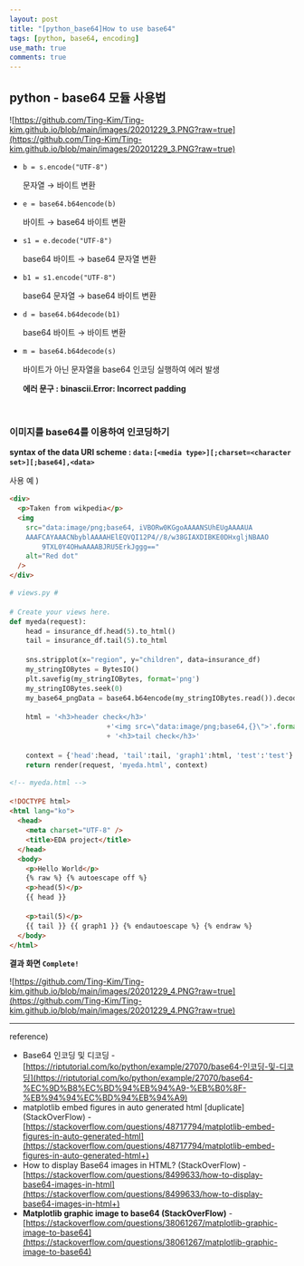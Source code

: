 ```yaml
---
layout: post
title: "[python_base64]How to use base64"
tags: [python, base64, encoding]
use_math: true
comments: true
---
```


## python - base64 모듈 사용법

![https://github.com/Ting-Kim/Ting-kim.github.io/blob/main/images/20201229_3.PNG?raw=true](https://github.com/Ting-Kim/Ting-kim.github.io/blob/main/images/20201229_3.PNG?raw=true)

- `b = s.encode("UTF-8")`

  문자열 → 바이트 변환

- `e = base64.b64encode(b)`

  바이트 → base64 바이트 변환

- `s1 = e.decode("UTF-8")`

  base64 바이트 → base64 문자열 변환

- `b1 = s1.encode("UTF-8")`

  base64 문자열 → base64 바이트 변환

- `d = base64.b64decode(b1)`

  base64 바이트 → 바이트 변환

- `m = base64.b64decode(s)`

  바이트가 아닌 문자열을 base64 인코딩 실행하여 에러 발생

  **에러 문구 :** **binascii.Error: Incorrect padding**

<br>

### 이미지를 base64를 이용하여 인코딩하기

**syntax of the data URI scheme : `data:[<media type>][;charset=<character set>][;base64],<data>`**

사용 예 )

```html
<div>
  <p>Taken from wikpedia</p>
  <img
    src="data:image/png;base64, iVBORw0KGgoAAAANSUhEUgAAAAUA
    AAAFCAYAAACNbyblAAAAHElEQVQI12P4//8/w38GIAXDIBKE0DHxgljNBAAO
        9TXL0Y4OHwAAAABJRU5ErkJggg=="
    alt="Red dot"
  />
</div>
```

```python
# views.py #

# Create your views here.
def myeda(request):
    head = insurance_df.head(5).to_html()
    tail = insurance_df.tail(5).to_html

    sns.stripplot(x="region", y="children", data=insurance_df)
    my_stringIOBytes = BytesIO()
    plt.savefig(my_stringIOBytes, format='png')
    my_stringIOBytes.seek(0)
    my_base64_pngData = base64.b64encode(my_stringIOBytes.read()).decode("UTF-8")

    html = '<h3>header check</h3>'
						+'<img src=\"data:image/png;base64,{}\">'.format(my_base64_pngData)
						+ '<h3>tail check</h3>'

    context = {'head':head, 'tail':tail, 'graph1':html, 'test':'test'}
    return render(request, 'myeda.html', context)
```

```html
<!-- myeda.html -->

<!DOCTYPE html>
<html lang="ko">
  <head>
    <meta charset="UTF-8" />
    <title>EDA project</title>
  </head>
  <body>
    <p>Hello World</p>
    {% raw %} {% autoescape off %}
    <p>head(5)</p>
    {{ head }}

    <p>tail(5)</p>
    {{ tail }} {{ graph1 }} {% endautoescape %} {% endraw %}
  </body>
</html>
```

**결과 화면 `Complete!`**

![https://github.com/Ting-Kim/Ting-kim.github.io/blob/main/images/20201229_4.PNG?raw=true](https://github.com/Ting-Kim/Ting-kim.github.io/blob/main/images/20201229_4.PNG?raw=true)

---

reference)

- Base64 인코딩 및 디코딩 - [https://riptutorial.com/ko/python/example/27070/base64-인코딩-및-디코딩](https://riptutorial.com/ko/python/example/27070/base64-%EC%9D%B8%EC%BD%94%EB%94%A9-%EB%B0%8F-%EB%94%94%EC%BD%94%EB%94%A9)
- matplotlib embed figures in auto generated html [duplicate] (StackOverFlow) - [https://stackoverflow.com/questions/48717794/matplotlib-embed-figures-in-auto-generated-html](https://stackoverflow.com/questions/48717794/matplotlib-embed-figures-in-auto-generated-html+)
- How to display Base64 images in HTML? (StackOverFlow) - [https://stackoverflow.com/questions/8499633/how-to-display-base64-images-in-html](https://stackoverflow.com/questions/8499633/how-to-display-base64-images-in-html+)
- **Matplotlib graphic image to base64 (StackOverFlow)** - [https://stackoverflow.com/questions/38061267/matplotlib-graphic-image-to-base64](https://stackoverflow.com/questions/38061267/matplotlib-graphic-image-to-base64)
